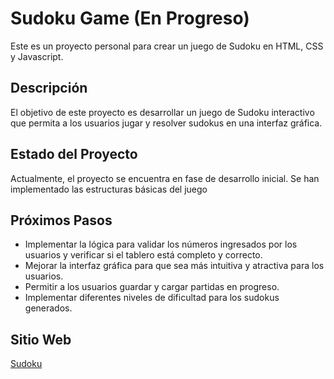 
# Sudoku Game (En Progreso)

Este es un proyecto personal para crear un juego de Sudoku en HTML, CSS y Javascript.

## Descripción

El objetivo de este proyecto es desarrollar un juego de Sudoku interactivo que permita a los usuarios jugar y resolver sudokus en una interfaz gráfica.

## Estado del Proyecto

Actualmente, el proyecto se encuentra en fase de desarrollo inicial. Se han implementado las estructuras básicas del juego

## Próximos Pasos

- Implementar la lógica para validar los números ingresados por los usuarios y verificar si el tablero está completo y correcto.
- Mejorar la interfaz gráfica para que sea más intuitiva y atractiva para los usuarios.
- Permitir a los usuarios guardar y cargar partidas en progreso.
- Implementar diferentes niveles de dificultad para los sudokus generados.

## Sitio Web
[Sudoku](https://juancarlosgt.github.io/Sudoku/)
